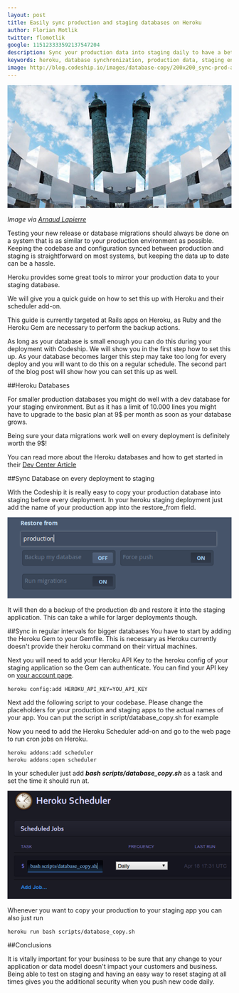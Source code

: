 ```yaml
---
layout: post
title: Easily sync production and staging databases on Heroku
author: Florian Motlik
twitter: flomotlik
google: 115123333592137547204
description: Sync your production data into staging daily to have a better testing environment
keywords: heroku, database synchronization, production data, staging environment, optimize testing, better software testing, hosted continuous integration and deployment, continuous deployment
image: http://blog.codeship.io/images/database-copy/200x200_sync-prod-and-staging.png
---
```



![Sync image](/images/database-copy/codeship_sync-prod-and-staging.png)

*Image via [Arnaud Lapierre](http://arnaud-lapierre.com/)*

Testing your new release or database migrations should always be done on a system that is as similar 
to your production environment as possible. Keeping the codebase and configuration synced between production
and staging is straightforward on most systems, but keeping the data up to date can be a hassle.

Heroku provides some great tools to mirror your production data to your staging database.

We will give you a quick guide on how to set this up with Heroku and their scheduler add-on.

This guide is currently targeted at Rails apps on Heroku, as Ruby and the Heroku Gem are necessary to perform the backup actions.

As long as your database is small enough you can do this during your deployment with Codeship. We will 
show you in the first step how to set this up. As your database becomes larger this step may take too 
long for every deploy and you will want to do this on a regular schedule. The second part of the blog 
post will show how you can set this up as well.

##Heroku Databases

For smaller production databases you might do well with a dev database for your staging environment. 
But as it has a limit of 10.000 lines you might have to upgrade to the basic plan at 9$ per month as 
soon as your database grows.

Being sure your data migrations work well on every deployment is definitely worth the 9$!

You can read more about the Heroku databases and how to get started in their
[Dev Center Article](https://devcenter.heroku.com/articles/heroku-postgresql)

##Sync Database on every deployment to staging

With the Codeship it is really easy to copy your production database into staging before every deployment. 
In your heroku staging deployment just add the name of your production app into the restore_from field.

![Restore from other database on Codeship](/images/database-copy/restore_from.png)

It will then do a backup of the production db and restore it into the staging application. This can take a 
while for larger deployments though.

##Sync in regular intervals for bigger databases
You have to start by adding the Heroku Gem to your Gemfile. This is necessary as Heroku currently doesn't provide 
their heroku command on their virtual machines.

<script src="https://gist.github.com/flomotlik/5412759.js"></script>

Next you will need to add your Heroku API Key to the heroku config of your staging application so the Gem can authenticate. 
You can find your API key on [your account page](https://dashboard.heroku.com/account).

    heroku config:add HEROKU_API_KEY=YOU_API_KEY

Next add the following script to your codebase. Please change the placeholders for your production and staging 
apps to the actual names of your app. You can put the script in script/database_copy.sh for example

<script src="https://gist.github.com/flomotlik/5412867.js"></script>

Now you need to add the Heroku Scheduler add-on and go to the web page to run cron jobs on Heroku.

    heroku addons:add scheduler
    heroku addons:open scheduler

In your scheduler just add ***bash scripts/database_copy.sh*** as a task and set the time it should run at.

![Heroku Scheduler setup](/images/database-copy/scheduler.png)

Whenever you want to copy your production to your staging app you can also just run 

    heroku run bash scripts/database_copy.sh

##Conclusions

It is vitally important for your business to be sure that any change to your application or data model doesn't 
impact your customers and business. Being able to test on staging and having an easy way to reset staging at all 
times gives you the additional security when you push new code daily.
